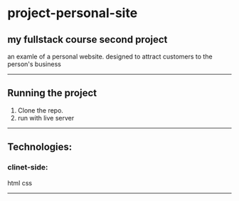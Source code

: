 # project-personal-site

## my fullstack course second project 
 
 an examle of a personal website. designed to attract customers to the person's business

***

## Running the project

1. Clone the repo.
2. run with live server


***

## Technologies:

### clinet-side:
html
css


***
